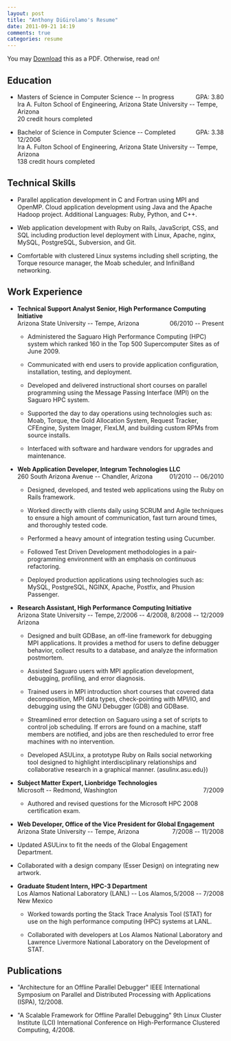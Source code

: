 ```yaml
---
layout: post
title: "Anthony DiGirolamo's Resume"
date: 2011-09-21 14:19
comments: true
categories: resume
---
```


You may [Download](/downloads/digirolamo_resume.pdf) this as a PDF. Otherwise, read on!

Education
---------

* <span style="float:right;">GPA: 3.80</span> Masters of Science in Computer Science -- In progress<br/>
Ira A. Fulton School of Engineering, Arizona State University -- Tempe, Arizona<br/>
20 credit hours completed

* <span style="float:right;">GPA: 3.38</span> Bachelor of Science in Computer Science -- Completed 12/2006<br/>
Ira A. Fulton School of Engineering, Arizona State University -- Tempe, Arizona<br/>
138 credit hours completed

Technical Skills
----------------
* Parallel application development in C and Fortran using MPI and OpenMP. Cloud
  application development using Java and the Apache Hadoop project. Additional
  Languages: Ruby, Python, and C++.

* Web application development with Ruby on Rails, JavaScript, CSS, and SQL
  including production level deployment with Linux, Apache, nginx, MySQL,
  PostgreSQL, Subversion, and Git.

* Comfortable with clustered Linux systems including shell scripting, the Torque
  resource manager, the Moab scheduler, and InfiniBand networking.

Work Experience
---------------

* **Technical Support Analyst Senior, High Performance Computing Initiative**<br/>
<span style="float:right;">06/2010 -- Present</span>
Arizona State University -- Tempe, Arizona

  * Administered the Saguaro High Performance Computing (HPC) system
    which ranked 160 in the Top 500 Supercomputer Sites as of June 2009.

  * Communicated with end users to provide application configuration,
    installation, testing, and deployment.

  * Developed and delivered instructional short courses on parallel
    programming using the Message Passing Interface (MPI) on the Saguaro HPC
    system.

  * Supported the day to day operations using technologies such as: Moab,
    Torque, the Gold Allocation System, Request Tracker, CFEngine, System Imager,
    FlexLM, and building custom RPMs from source installs.

  * Interfaced with software and hardware vendors for upgrades and
    maintenance.

* **Web Application Developer, Integrum Technologies LLC**<br/>
<span style="float:right;">01/2010 -- 06/2010</span>
260 South Arizona Avenue -- Chandler, Arizona

  * Designed, developed, and tested web applications using the Ruby
    on Rails framework.

  * Worked directly with clients daily using SCRUM and Agile
    techniques to ensure a high amount of communication, fast turn around
    times, and thoroughly tested code.

  * Performed a heavy amount of integration testing using Cucumber.

  * Followed Test Driven Development methodologies in a pair-programming
    environment with an emphasis on continuous refactoring.

  * Deployed production applications using technologies such as: MySQL,
    PostgreSQL, NGINX, Apache, Postfix, and Phusion Passenger.

* **Research Assistant, High Performance Computing Initiative**<br/>
<span style="float:right;">2/2006 -- 4/2008, 8/2008 -- 12/2009</span>
Arizona State University -- Tempe, Arizona

  * Designed and built GDBase, an off-line framework for debugging MPI
    applications. It provides a method for users to define debugger behavior,
    collect results to a database, and analyze the information postmortem.

  * Assisted Saguaro users with MPI application development, debugging, profiling,
    and error diagnosis.

  * Trained users in MPI introduction short courses that covered data
    decomposition, MPI data types, check-pointing with MPI/IO, and debugging using
    the GNU Debugger (GDB) and GDBase.

  * Streamlined error detection on Saguaro using a set of scripts to control job
    scheduling. If errors are found on a machine, staff members are notified, and
    jobs are then rescheduled to error free machines with no intervention.

  * Developed ASULinx, a prototype Ruby on Rails social networking tool designed
    to highlight interdisciplinary relationships and collaborative research in a
    graphical manner.  (asulinx.asu.edu})

* **Subject Matter Expert, Lionbridge Technologies**<br/>
<span style="float:right;">7/2009</span>
Microsoft -- Redmond, Washington

  * Authored and revised questions for the Microsoft HPC 2008
	  certification exam.

* **Web Developer, Office of the Vice President for Global Engagement**<br/>
<span style="float:right;">7/2008 -- 11/2008</span>
Arizona State University -- Tempe, Arizona

* Updated ASULinx to fit the needs of the Global Engagement Department.

* Collaborated with a design company (Esser Design) on integrating new artwork.

* **Graduate Student Intern, HPC-3 Department**<br/>
<span style="float:right;">5/2008 -- 7/2008</span>
Los Alamos National Laboratory (LANL) -- Los Alamos, New Mexico

  * Worked towards porting the Stack Trace Analysis Tool (STAT) for use on the
    high performance computing (HPC) systems at LANL.

  * Collaborated with developers at Los Alamos National Laboratory and Lawrence
    Livermore National Laboratory on the Development of STAT.


Publications
------------

* "Architecture for an Offline Parallel Debugger" IEEE International Symposium
  on Parallel and Distributed Processing with Applications (ISPA), 12/2008.

* "A Scalable Framework for Offline Parallel Debugging" 9th Linux Cluster
  Institute (LCI) International Conference on High-Performance Clustered
  Computing, 4/2008.

